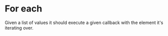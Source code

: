 # For each

Given a list of values it should execute a given callback with the element it's iterating over.
